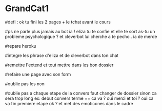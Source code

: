 # GrandCat1

#defi : ok tu fini les 2 pages + le tchat avant le cours 

#ps ne parle plus jamais au bot ia ! eliza tu te confie et elle te sort as-tu un probleme psychologique ? et cleverbot lui cherche a te pecho.. ia de merde

#repare heroku 

#integre les phrase d'eliza et de cleverbot dans ton chat

#remettre l'extend et tout mettre dans les bon dossier

#refaire une page avec son form

#oublie pas les non

#oublie pas a chaque etape de la convers faut changer de dossier sinon ca sera trop long ex: debut convers terme == ca va ? oui merci et toi ? oui ca va fin premiere etape ok ? et met des emoticones dans le cadre
